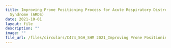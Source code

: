```yaml
---
title: Improving Prone Positioning Process for Acute Respiratory Distress
  Syndrome (ARDS)
date: 2021-10-01
layout: file
description: ""
image: ""
file_url: /files/circulars/C474_SGH_SHM 2021_Improving Prone Positioning Process.pdf
---
```

